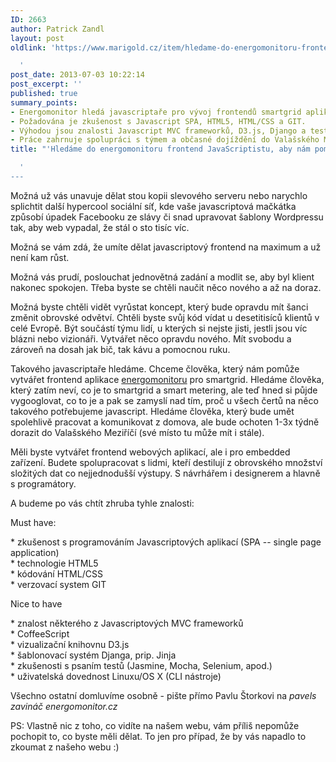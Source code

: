 ```yaml
---
ID: 2663
author: Patrick Zandl
layout: post
oldlink: 'https://www.marigold.cz/item/hledame-do-energomonitoru-frontend-javascriptistu-aby-nam-pomohl-zmenit-energetiku

  '
post_date: 2013-07-03 10:22:14
post_excerpt: ''
published: true
summary_points:
- Energomonitor hledá javascriptaře pro vývoj frontendů smartgrid aplikací.
- Požadována je zkušenost s Javascript SPA, HTML5, HTML/CSS a GIT.
- Výhodou jsou znalosti Javascript MVC frameworků, D3.js, Django a testování.
- Práce zahrnuje spolupráci s týmem a občasné dojíždění do Valašského Meziříčí.
title: "'Hledáme do energomonitoru frontend JavaScriptistu, aby nám pomohl změnit energetiku"

  '
---
```


<p>Možná už vás unavuje dělat stou kopii slevového serveru nebo narychlo splichtit další hypercool sociální síť, kde vaše javascriptová mačkátka způsobí úpadek Facebooku ze slávy či snad upravovat šablony Wordpressu tak, aby web vypadal, že stál o sto tisíc víc.</p>


<p>Možná se vám zdá, že umíte dělat javascriptový frontend na maximum a už není kam růst.</p>

<p>Možná vás prudí, poslouchat jednovětná zadání a modlit se, aby byl klient nakonec spokojen. Třeba byste se chtěli naučit něco nového a až na doraz.</p>

<p>Možná byste chtěli vidět vyrůstat koncept, který bude opravdu mít šanci změnit obrovské odvětví. Chtěli byste svůj kód vídat u desetitisíců klientů v celé Evropě. Být součástí týmu lidí, u kterých si nejste jisti, jestli jsou víc blázni nebo vizionáři. Vytvářet něco opravdu nového. Mít svobodu a zároveň na dosah jak bič, tak kávu a pomocnou ruku.</p>

<p>Takového javascriptaře hledáme. Chceme člověka, který nám pomůže vytvářet frontend aplikace <a href="http://www.energomonitor.cz">energomonitoru</a> pro smartgrid. Hledáme člověka, který zatím neví, co je to smartgrid a smart metering, ale teď hned si půjde vygooglovat, co to je a pak se zamyslí nad tím, proč u všech čertů na něco takového potřebujeme javascript. Hledáme člověka, který bude umět spolehlivě pracovat a komunikovat z domova, ale bude ochoten 1-3x týdně dorazit do Valašského Meziříčí (své místo tu může mít i stále).</p>

<p>Měli byste vytvářet frontend webových aplikací, ale i pro embedded zařízení. Budete spolupracovat s lidmi, kteří destilují z obrovského množství složitých dat co nejjednodušší výstupy. S návrhářem i designerem a hlavně s programátory.</p>

<p>A budeme po vás chtít zhruba tyhle znalosti:</p>

<p>Must have:</p>

<p>* zkušenost s programováním Javascriptových aplikací (SPA -- single page application)<br />* technologie HTML5<br />* kódování HTML/CSS<br />* verzovací system GIT</p>

<p>Nice to have</p>

<p>* znalost některého z Javascriptových MVC frameworků<br />* CoffeeScript<br />* vizualizační knihovnu D3.js<br />* šablonovací systém Djanga, prip. Jinja<br />* zkušenosti s psaním testů (Jasmine, Mocha, Selenium, apod.)<br />* uživatelská dovednost Linuxu/OS X (CLI nástroje)</p>

<p>Všechno ostatní domluvíme osobně - pište přímo Pavlu Štorkovi na <em>pavels zavináč energomonitor.cz</em></p>

<p>PS: Vlastně nic z toho, co vidíte na našem webu, vám příliš nepomůže pochopit to, co byste měli dělat. To jen pro případ, že by vás napadlo to zkoumat z našeho webu :)</p>